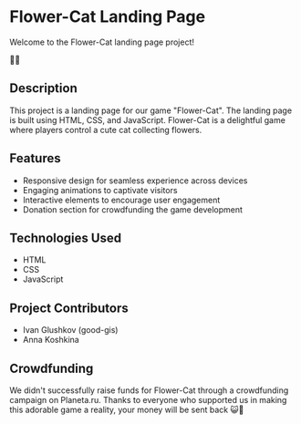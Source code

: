 # Flower-Cat Landing Page

Welcome to the Flower-Cat landing page project!

🌸🐱

## Description
This project is a landing page for our game "Flower-Cat". The landing page is built using HTML, CSS, and JavaScript. Flower-Cat is a delightful game where players control a cute cat collecting flowers.

## Features
- Responsive design for seamless experience across devices
- Engaging animations to captivate visitors
- Interactive elements to encourage user engagement
- Donation section for crowdfunding the game development

## Technologies Used
- HTML
- CSS
- JavaScript

## Project Contributors
- Ivan Glushkov (good-gis)
- Anna Koshkina

## Crowdfunding
We didn't successfully raise funds for Flower-Cat through a crowdfunding campaign on Planeta.ru. Thanks to everyone who supported us in making this adorable game a reality, your money will be sent back
😺🌼
